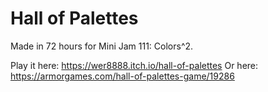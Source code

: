 # Hall of Palettes

Made in 72 hours for Mini Jam 111: Colors^2.

Play it here: https://wer8888.itch.io/hall-of-palettes
Or here: https://armorgames.com/hall-of-palettes-game/19286
